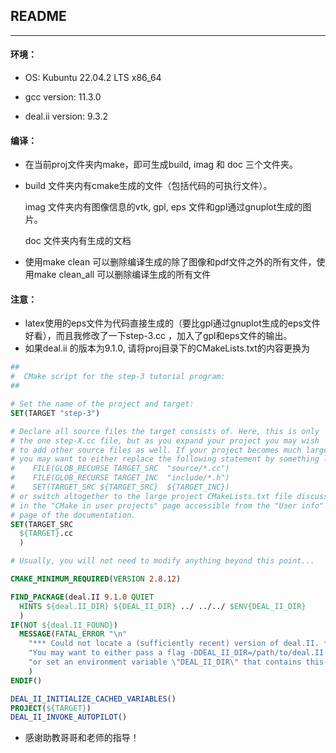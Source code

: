  

## README

---

#### 环境：

- OS:  Kubuntu 22.04.2 LTS x86_64

- gcc version: 11.3.0

- deal.ii version: 9.3.2

#### 编译：

- 在当前proj文件夹内make，即可生成build, imag 和 doc 三个文件夹。

- build 文件夹内有cmake生成的文件（包括代码的可执行文件）。

  imag 文件夹内有图像信息的vtk, gpl, eps 文件和gpl通过gnuplot生成的图片。

  doc 文件夹内有生成的文档

- 使用make clean 可以删除编译生成的除了图像和pdf文件之外的所有文件，使用make clean_all 可以删除编译生成的所有文件

#### 注意：

- latex使用的eps文件为代码直接生成的（要比gpl通过gnuplot生成的eps文件好看），而且我修改了一下step-3.cc ，加入了gpl和eps文件的输出。
- 如果deal.ii 的版本为9.1.0, 请将proj目录下的CMakeLists.txt的内容更换为

```cmake
##
#  CMake script for the step-3 tutorial program:
##

# Set the name of the project and target:
SET(TARGET "step-3")

# Declare all source files the target consists of. Here, this is only
# the one step-X.cc file, but as you expand your project you may wish
# to add other source files as well. If your project becomes much larger,
# you may want to either replace the following statement by something like
#    FILE(GLOB_RECURSE TARGET_SRC  "source/*.cc")
#    FILE(GLOB_RECURSE TARGET_INC  "include/*.h")
#    SET(TARGET_SRC ${TARGET_SRC}  ${TARGET_INC}) 
# or switch altogether to the large project CMakeLists.txt file discussed
# in the "CMake in user projects" page accessible from the "User info"
# page of the documentation.
SET(TARGET_SRC
  ${TARGET}.cc
  )

# Usually, you will not need to modify anything beyond this point...

CMAKE_MINIMUM_REQUIRED(VERSION 2.8.12)

FIND_PACKAGE(deal.II 9.1.0 QUIET
  HINTS ${deal.II_DIR} ${DEAL_II_DIR} ../ ../../ $ENV{DEAL_II_DIR}
  )
IF(NOT ${deal.II_FOUND})
  MESSAGE(FATAL_ERROR "\n"
    "*** Could not locate a (sufficiently recent) version of deal.II. ***\n\n"
    "You may want to either pass a flag -DDEAL_II_DIR=/path/to/deal.II to cmake\n"
    "or set an environment variable \"DEAL_II_DIR\" that contains this path."
    )
ENDIF()

DEAL_II_INITIALIZE_CACHED_VARIABLES()
PROJECT(${TARGET})
DEAL_II_INVOKE_AUTOPILOT()
```

- 感谢助教哥哥和老师的指导！
